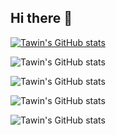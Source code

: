 ## Hi there 👋

[![Tawin's GitHub stats](https://github-readme-stats.vercel.app/api?username=poltawin)](https://github.com/anuraghazra/github-readme-stats)

![Tawin's GitHub stats](https://github-readme-stats.vercel.app/api?username=poltawin&show_icons=true&theme=radical&show=reviews,discussions_started,discussions_answered,prs_merged,prs_merged_percentage)

![Tawin's GitHub stats](https://github-readme-stats.vercel.app/api?username=poltawin&show_icons=true&theme=radical)

![Tawin's GitHub stats](https://github-readme-stats.vercel.app/api?username=poltawin&show_icons=true&theme=tokyonight)

![Tawin's GitHub stats](https://github-readme-stats.vercel.app/api?username=poltawin&show_icons=true&theme=onedark)

<!--
**poltawin/poltawin** is a ✨ _special_ ✨ repository because its `README.md` (this file) appears on your GitHub profile.

Here are some ideas to get you started:

- 🔭 I’m currently working on ...
- 🌱 I’m currently learning ...
- 👯 I’m looking to collaborate on ...
- 🤔 I’m looking for help with ...
- 💬 Ask me about ...
- 📫 How to reach me: ...
- 😄 Pronouns: ...
- ⚡ Fun fact: ...
-->
